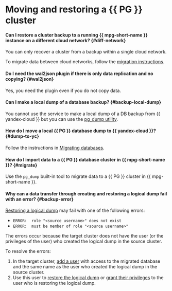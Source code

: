 # Moving and restoring a {{ PG }} cluster

#### Can I restore a cluster backup to a running {{ mpg-short-name }} instance on a different cloud network? {#diff-network}

You can only recover a cluster from a backup within a single cloud network.

To migrate data between cloud networks, follow the [migration instructions](../../managed-postgresql/tutorials/replication-overview.md).

#### Do I need the wal2json plugin if there is only data replication and no copying? {#wal2json}

Yes, you need the plugin even if you do not copy data.

#### Can I make a local dump of a database backup? {#backup-local-dump}

You cannot use the service to make a local dump of a DB backup from {{ yandex-cloud }} but you can use the [pg_dump utility](https://www.postgresql.org/docs/9.6/app-pgdump.html).

#### How do I move a local {{ PG }} database dump to {{ yandex-cloud }}? {#dump-to-yc}

Follow the instructions in [Migrating databases](../../managed-postgresql/tutorials/data-migration.md).

#### How do I import data to a {{ PG }} database cluster in {{ mpg-short-name }}? {#migrate}

Use the `pg_dump` built-in tool to migrate data to a {{ PG }} cluster in {{ mpg-short-name }}.

#### Why can a data transfer through creating and restoring a logical dump fail with an error? {#backup-error}

[Restoring a logical dump](../../managed-postgresql/tutorials/data-migration.md#backup) may fail with one of the following errors:

* `ERROR:  role "<source username>" does not exist`
* `ERROR:  must be member of role "<source username>"`

The errors occur because the target cluster does not have the user (or the privileges of the user) who created the logical dump in the source cluster.

To resolve the errors:

1. In the target cluster, [add a user](../../managed-postgresql/operations/cluster-users.md#adduser) with access to the migrated database and the same name as the user who created the logical dump in the source cluster.
1. Use this user to [restore the logical dump](../../managed-postgresql/tutorials/data-migration.md#restore) or [grant their privileges](../../managed-postgresql/operations/grant.md#grant-privilege) to the user who is restoring the logical dump.
